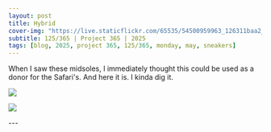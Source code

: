 ```yaml
---
layout: post
title: Hybrid
cover-img: "https://live.staticflickr.com/65535/54500959963_126311baa2_h.jpg"
subtitle: 125/365 | Project 365 | 2025
tags: [blog, 2025, project 365, 125/365, monday, may, sneakers]
---
```

<style>
  .intro-header.big-img {
    background-position:center; 
  }
</style>
When I saw these midsoles, I immediately thought this could be used as a donor for the Safari's. And here it is. I kinda dig it.
<p class="post-img-wrap">
  <img src="https://live.staticflickr.com/65535/54500883374_1b856bf607_h.jpg">
</p>
<p class="post-img-wrap">
  <img src="https://live.staticflickr.com/65535/54500959963_126311baa2_h.jpg">
</p>
---
